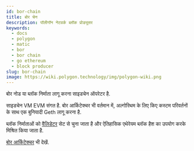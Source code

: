 ```yaml
---
id: bor-chain
title: बोर चेन
description: पॉलीगॉन नेटवर्क ब्लॉक प्रोड्यूसर
keywords:
  - docs
  - polygon
  - matic
  - bor
  - bor chain
  - go ethereum
  - block producer
slug: bor-chain
image: https://wiki.polygon.technology/img/polygon-wiki.png
---
```


बोर नोड या ब्लॉक निर्माता लागू करना साइडचेन ऑपरेटर है.

साइडचेन VM EVM संगत है. बोर आर्किटेक्चर भी वर्तमान में, अल्गोरिथम के लिए किए कस्टम परिवर्तनों के साथ एक बुनियादी Geth लागू करना है.

ब्लॉक निर्माताओं को [वैलिडेटर](/docs/maintain/glossary.md#validator) सेट से चुना जाता है और ऐतिहासिक एथेरेयम ब्लॉक हैश का उपयोग करके मिश्रित किया जाता है.

[बोर आर्किटेक्चर](/docs/pos/bor/overview) भी देखें.
